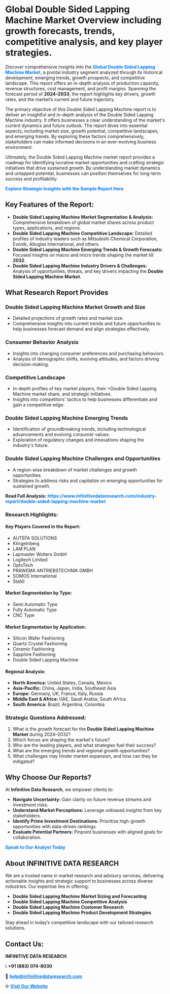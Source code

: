 <h1>Global Double Sided Lapping Machine Market Overview including growth forecasts, trends, competitive analysis, and key player strategies.</h1>
<p>
Discover comprehensive insights into the 
<a href="https://www.infinitivedataresearch.com/industry-report/double-sided-lapping-machine-market" rel="dofollow" style="color: #007BFF; text-decoration: none;"><strong>Global Double Sided Lapping Machine Market</strong></a>, a pivotal industry segment analyzed through its historical development, emerging trends, growth prospects, and competitive landscape. This report offers an in-depth analysis of production capacity, revenue structures, cost management, and profit margins. Spanning the forecast period of <strong>2024–2033</strong>, the report highlights key drivers, growth rates, and the market’s current and future trajectory.
</p>
<p>
The primary objective of this Double Sided Lapping Machine report is to deliver an insightful and in-depth analysis of the Double Sided Lapping Machine industry. It offers businesses a clear understanding of the market's current dynamics and future outlook. The report dives into essential aspects, including market size, growth potential, competitive landscapes, and emerging trends. By exploring these factors comprehensively, stakeholders can make informed decisions in an ever-evolving business environment.
</p>
<p>
Ultimately, the Double Sided Lapping Machine market report provides a roadmap for identifying lucrative market opportunities and crafting strategic initiatives that drive sustained growth. By understanding market dynamics and untapped potential, businesses can position themselves for long-term success and profitability.
</p>
<p>
<a href="https://www.infinitivedataresearch.com/request-sample/reportId=110386" style="color: #007BFF; text-decoration: none;"><strong>Explore Strategic Insights with the Sample Report Here</strong></a>
</p>

<h2>Key Features of the Report:</h2>
<ul>
<li><strong>Double Sided Lapping Machine Market Segmentation & Analysis:</strong> Comprehensive breakdown of global market shares across product types, applications, and regions.</li>
<li><strong>Double Sided Lapping Machine Competitive Landscape:</strong> Detailed profiles of industry leaders such as Mitsubishi Chemical Corporation, Evonik, Altuglas International, and others.</li>
<li><strong>Double Sided Lapping Machine Emerging Trends & Growth Forecasts:</strong> Focused insights on macro and micro trends shaping the market till <strong>2032</strong>.</li>
<li><strong>Double Sided Lapping Machine Industry Drivers & Challenges:</strong> Analysis of opportunities, threats, and key drivers impacting the <strong>Double Sided Lapping Machine Market</strong>.</li>
</ul>

<h2>What Research Report Provides</h2>
<h3>Double Sided Lapping Machine Market Growth and Size</h3>
<ul>
<li>Detailed projections of growth rates and market size.</li>
<li>Comprehensive insights into current trends and future opportunities to help businesses forecast demand and align strategies effectively.</li>
</ul>

<h3>Consumer Behavior Analysis</h3>
<ul>
<li>Insights into changing consumer preferences and purchasing behaviors.</li>
<li>Analysis of demographic shifts, evolving attitudes, and factors driving decision-making.</li>
</ul>

<h3>Competitive Landscape</h3>
<ul>
<li>In-depth profiles of key market players, their >Double Sided Lapping Machine market share, and strategic initiatives.</li>
<li>Insights into competitors' tactics to help businesses differentiate and gain a competitive edge.</li>
</ul>

<h3>Double Sided Lapping Machine Emerging Trends</h3>
<ul>
<li>Identification of groundbreaking trends, including technological advancements and evolving consumer values.</li>
<li>Exploration of regulatory changes and innovations shaping the industry's future.</li>
</ul>

<h3>Double Sided Lapping Machine Challenges and Opportunities</h3>
<ul>
<li>A region-wise breakdown of market challenges and growth opportunities.</li>
<li>Strategies to address risks and capitalize on emerging opportunities for sustained growth.</li>
</ul>
<p><strong>Read Full Analysis:</strong> <a href="https://www.infinitivedataresearch.com/industry-report/double-sided-lapping-machine-market" rel="dofollow" style="color: #007BFF; text-decoration: none;"><strong>https://www.infinitivedataresearch.com/industry-report/double-sided-lapping-machine-market</strong></a></p>
<h3>Research Highlights:</h3>
<h4>Key Players Covered in the Report:</h4>
<ul><li>AUTEFA SOLUTIONS</li><li>Klingelnberg</li><li>LAM PLAN</li><li>Lapmaster Wolters GmbH</li><li>Logitech Limited</li><li>OptoTech</li><li>PRAWEMA ANTRIEBSTECHNIK GMBH</li><li>SOMOS International</li><li>Stahli</li></ul>
<h4>Market Segmentation by Type:</h4>
<ul><li>Semi Automatic Type</li><li>Fully Automatic Type</li><li>CNC Type</li></ul>
<h4>Market Segmentation by Application:</h4>
<ul><li>Silicon Wafer Fashioning</li><li>Quartz Crystal Fashioning</li><li>Ceramic Fashioning</li><li>Sapphire Fashioning</li><li>Double Sided Lapping Machine</li></ul>

<h4>Regional Analysis:</h4>
<ul>
<li><strong>North America:</strong> United States, Canada, Mexico</li>
<li><strong>Asia-Pacific:</strong> China, Japan, India, Southeast Asia</li>
<li><strong>Europe:</strong> Germany, UK, France, Italy, Russia</li>
<li><strong>Middle East & Africa:</strong> UAE, Saudi Arabia, South Africa</li>
<li><strong>South America:</strong> Brazil, Argentina, Colombia</li>
</ul>

<h3>Strategic Questions Addressed:</h3>
<ol>
<li>What is the growth forecast for the <strong>Double Sided Lapping Machine Market</strong> during 2024–2032?</li>
<li>Which forces are shaping the market's future?</li>
<li>Who are the leading players, and what strategies fuel their success?</li>
<li>What are the emerging trends and regional growth opportunities?</li>
<li>What challenges may hinder market expansion, and how can they be mitigated?</li>
</ol>

<h2>Why Choose Our Reports?</h2>
<p>At <strong>Infinitive Data Research</strong>, we empower clients to:</p>
<ul>
<li><strong>Navigate Uncertainty:</strong> Gain clarity on future revenue streams and investment risks.</li>
<li><strong>Understand Market Perceptions:</strong> Leverage unbiased insights from key stakeholders.</li>
<li><strong>Identify Prime Investment Destinations:</strong> Prioritize high-growth opportunities with data-driven rankings.</li>
<li><strong>Evaluate Potential Partners:</strong> Pinpoint businesses with aligned goals for collaboration.</li>
</ul>
<p><a href="https://www.infinitivedataresearch.com/industry-report/double-sided-lapping-machine-market" rel="dofollow" style="color: #007BFF; text-decoration: none;"><strong>Speak to Our Analyst Today</strong></a></p>

<h2>About INFINITIVE DATA RESEARCH</h2>
<p>We are a trusted name in market research and advisory services, delivering actionable insights and strategic support to businesses across diverse industries. Our expertise lies in offering:</p>
<ul>
<li><strong>Double Sided Lapping Machine Market Sizing and Forecasting</strong></li>
<li><strong>Double Sided Lapping Machine Competitive Analysis</strong></li>
<li><strong>Double Sided Lapping Machine Customer Research</strong></li>
<li><strong>Double Sided Lapping Machine Product Development Strategies</strong></li>
</ul>
<p>Stay ahead in today’s competitive landscape with our tailored research solutions.</p>

<h2>Contact Us:</h2>
<p><strong>INFINITIVE DATA RESEARCH</strong></p>
<p>📞 <strong>+91 (883) 074-8030</strong></p>
<p>📧 <strong><a href="mailto:help@infinitivedataresearch.com" style="color: #007BFF;">help@infinitivedataresearch.com</a></strong></p>
<p>🌐 <strong><a href="https://www.infinitivedataresearch.com" rel="dofollow" style="color: #007BFF;">Visit Our Website</a></strong></p>